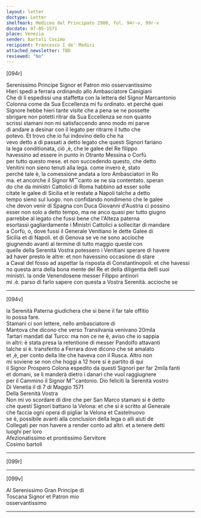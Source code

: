 ```yaml
---
layout: letter
doctype: Letter
shelfmark: Mediceo del Principato 2980, fol. 94r-v, 99r-v
docdate: 07-05-1571
place: Venezia
sender: Bartoli Cosimo
recipient: Francesco I de' Medici
attached_newsletter: TBD
reviewed: "No"
---
```


[094r]  
  
  
Serenissimo Principe Signor et Patron mio osservantissimo  
Hieri spedi a ferrara ordinando allo Ambasciatore Canigiani  
Che di lì espedissi una staffetta con la lettera del Signor Marcantonio  
Colonna come da Sua Eccellenza mi fu ordinato. et perché quei  
Signore hebbe hieri tante visite che a pena se ne possette  
sbrigare non potetti ritrar da Sua Eccellenza se non quanto  
scrissi stamani non mi satisfaccendo anno modo mi parve  
di andare a desinar con il legato per ritrarre il tutto che  
potevo. Et trovo che io fui indovino dello che ha  
vevo detto a dì passati a detto legato che questi Signori fariano  
la lega conditionata, ciò ,è, che le galee del Re filippo  
havessino ad essere in punto in Otranto Messina o Corfù  
per tutto questo mese. et non succedendo questo, che detto  
Venitini non sieno tenuti alla lega. come invero è, stato  
perché tale è, la comessione andata a loro Ambasciatori in Ro  
ma. et ancorche il Signor M⁀canto se ne sia contentato. speran  
do che da ministri Cattolici di Roma habbino ad esser solle  
citate le galee di Sicilia et le restate a Napoli talche a detto  
tempo sieno sul luogo. non confidando nondimeno che le galee  
che devon venir di Spagna con Duca Giovanni d'Austria ci possino  
esser non solo a detto tempo, ma ne anco quasi per tutto giugno  
parrebbe al legato che fussi bene che l'Alteza paterna  
esortassi gagliardamente i Ministri Cattolici a sollecitar di mandare  
a Corfù, o, dove fussi il Generale Venitiano le dette Galee di  
Sicilia et di Napoli. et di Genova se ve ne sono accioche  
giugnendo avanti al termine di tutto maggio queste con  
quelle della Serenità Vostra potessero i Venitiani sperare di havere  
ad haver presto le altre: et non havessino occasione di stare  
a Caval del fosso ad aspettar la risposta di Constantinopoli: et che havessi  
no questa arra della bona mente del Re et della diligentia delli suoi  
ministri. la onde Venendosene messer Filippo antinori  
mi .è. parso di farlo sapere con questa a Vostra Serenità. accioche se  
  
---  

[094v]  
  
  
la Serenità Paterna giudichera che si bene il far tale offitio  
lo possa fare.  
Stamani ci son lettere, nello ambasciatore di  
Mantova che dicono che verso Transilvania venivano 20mila  
Tartari mandati dal Turco: ma non ce ne è, aviso che io sappia  
in altri: è stata presa la retentione di messer Pandolfo attavanti  
talche si è. transferito a Ferrara dove dicono che sè amalato  
et ,è, per conto della lite che haveva con il Rusca. Altro non  
mi soviene se non che hoggi a 12 hore si è partito di qui  
il Signor Prospero Colona espedito da questi Signori per far 2mila fanti  
et domani, se li manderà dietro i danari che vuol raggiugnere  
per il Cammino il Signor M⁀cantonio. Dio feliciti la Serenità vostro  
Di Venetia il di 7 di Maggio 1571  
Della Serenità Vostra  
Non mi vo scordare di dire che per San Marco stamani si è detto  
che questi Signori battano la Velona: et che si è scritto al Generale  
che faccia ogni opera di pigliar la Velona et Castelnuovo  
se è, possibile avanti alla conclusion della lega o alli aiuti de  
Collegati per non havere a render conto ad altri. et a tenere detti  
luoghi per loro  
Afezionatissimo et prontissimo Servitore  
Cosimo bartoli  
  
---  

[099r]  
  
  
  
---  

[099v]  
  
  
Al Serenissimo Gran Principe di  
Toscana Signor et Patron mio  
osservantissimo  
  
---  

